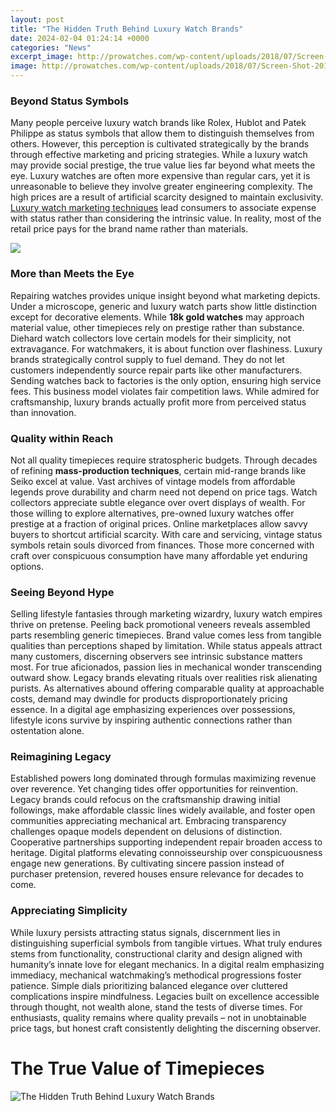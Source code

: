 ```yaml
---
layout: post
title: "The Hidden Truth Behind Luxury Watch Brands"
date: 2024-02-04 01:24:14 +0000
categories: "News"
excerpt_image: http://prowatches.com/wp-content/uploads/2018/07/Screen-Shot-2018-07-19-at-12.51.19-PM.png
image: http://prowatches.com/wp-content/uploads/2018/07/Screen-Shot-2018-07-19-at-12.51.19-PM.png
---
```


### Beyond Status Symbols
Many people perceive luxury watch brands like Rolex, Hublot and Patek Philippe as status symbols that allow them to distinguish themselves from others. However, this perception is cultivated strategically by the brands through effective marketing and pricing strategies. While a luxury watch may provide social prestige, the true value lies far beyond what meets the eye. 
Luxury watches are often more expensive than regular cars, yet it is unreasonable to believe they involve greater engineering complexity. The high prices are a result of artificial scarcity designed to maintain exclusivity. [Luxury watch marketing techniques](https://fistore.mysenprints.com/collection/ahmadi) lead consumers to associate expense with status rather than considering the intrinsic value. In reality, most of the retail price pays for the brand name rather than materials. 

![](https://www.thetrendspotter.net/wp-content/uploads/2020/01/Luxury-Watch-Brands.jpg)
### More than Meets the Eye
Repairing watches provides unique insight beyond what marketing depicts. Under a microscope, generic and luxury watch parts show little distinction except for decorative elements. While **18k gold watches** may approach material value, other timepieces rely on prestige rather than substance. Diehard watch collectors love certain models for their simplicity, not extravagance. For watchmakers, it is about function over flashiness.
Luxury brands strategically control supply to fuel demand. They do not let customers independently source repair parts like other manufacturers. Sending watches back to factories is the only option, ensuring high service fees. This business model violates fair competition laws. While admired for craftsmanship, luxury brands actually profit more from perceived status than innovation. 
### Quality within Reach 
Not all quality timepieces require stratospheric budgets. Through decades of refining **mass-production techniques**, certain mid-range brands like Seiko excel at value. Vast archives of vintage models from affordable legends prove durability and charm need not depend on price tags. Watch collectors appreciate subtle elegance over overt displays of wealth. 
For those willing to explore alternatives, pre-owned luxury watches offer prestige at a fraction of original prices. Online marketplaces allow savvy buyers to shortcut artificial scarcity. With care and servicing, vintage status symbols retain souls divorced from finances. Those more concerned with craft over conspicuous consumption have many affordable yet enduring options.
### Seeing Beyond Hype
Selling lifestyle fantasies through marketing wizardry, luxury watch empires thrive on pretense. Peeling back promotional veneers reveals assembled parts resembling generic timepieces. Brand value comes less from tangible qualities than perceptions shaped by limitation. While status appeals attract many customers, discerning observers see intrinsic substance matters most. 
For true aficionados, passion lies in mechanical wonder transcending outward show. Legacy brands elevating rituals over realities risk alienating purists. As alternatives abound offering comparable quality at approachable costs, demand may dwindle for products disproportionately pricing essence. In a digital age emphasizing experiences over possessions, lifestyle icons survive by inspiring authentic connections rather than ostentation alone.
### Reimagining Legacy
Established powers long dominated through formulas maximizing revenue over reverence. Yet changing tides offer opportunities for reinvention. Legacy brands could refocus on the craftsmanship drawing initial followings, make affordable classic lines widely available, and foster open communities appreciating mechanical art. 
Embracing transparency challenges opaque models dependent on delusions of distinction. Cooperative partnerships supporting independent repair broaden access to heritage. Digital platforms elevating connoisseurship over conspicuousness engage new generations. By cultivating sincere passion instead of purchaser pretension, revered houses ensure relevance for decades to come.
### Appreciating Simplicity
While luxury persists attracting status signals, discernment lies in distinguishing superficial symbols from tangible virtues. What truly endures stems from functionality, constructional clarity and design aligned with humanity’s innate love for elegant mechanics. 
In a digital realm emphasizing immediacy, mechanical watchmaking’s methodical progressions foster patience. Simple dials prioritizing balanced elegance over cluttered complications inspire mindfulness. Legacies built on excellence accessible through thought, not wealth alone, stand the tests of diverse times. For enthusiasts, quality remains where quality prevails – not in unobtainable price tags, but honest craft consistently delighting the discerning observer.
# The True Value of Timepieces
![The Hidden Truth Behind Luxury Watch Brands](http://prowatches.com/wp-content/uploads/2018/07/Screen-Shot-2018-07-19-at-12.51.19-PM.png)